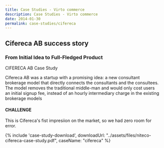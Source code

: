 ```yaml
---
title: Case Studies - Virto commerce
description: Case Studies - Virto commerce
date: 2014-01-30
permalink: case-studies/cifereca
---
```

<div class="case-studies" ng-controller="caseStudyController">
    <div class="header bg-niteco ">
        <div class="bg-container">
            <div class="inner">
                <h2>Cifereca AB success story</h2>
            </div>
        </div>
    </div>
    <div class="body responsive">
        <div class="col-w">
            <div class="col __col-70">
                <h3>
                    From Initial Idea to Full-Fledged Product
                </h3>
                <p class="text-gray">CIFERECA AB Case Study</p>
                <p>
                    Cifereca AB was a startup with a
                    promising idea: a new consultant
                    brokerage model that directly connects
                    the consultants and the consultees.
                    The model removes the traditional
                    middle-man and would only cost users
                    an initial signup fee, instead of an
                    hourly intermediary charge in the
                    existing brokerage models
                </p>
                <h4>CHALLENGE</h4>
                <p>This is Cifereca's fist impresiion on the market, so we had zero room for error.</p>
            </div>
            <div class="col __col-30">
                {% include 'case-study-download', downloadUrl: "../assets/files/niteco-cifereca-case-study.pdf", caseName: "сifereca" %}
            </div>
        </div>
    </div>
</div>